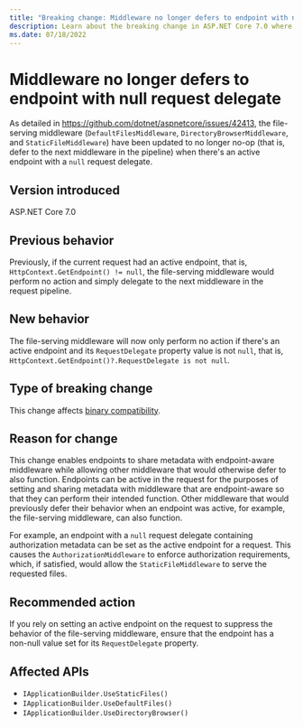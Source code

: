 ```yaml
---
title: "Breaking change: Middleware no longer defers to endpoint with null request delegate"
description: Learn about the breaking change in ASP.NET Core 7.0 where the file-serving middleware no longer no-op when the active endpoint has a null request delegate.
ms.date: 07/18/2022
---
```

# Middleware no longer defers to endpoint with null request delegate

As detailed in <https://github.com/dotnet/aspnetcore/issues/42413>, the file-serving middleware (`DefaultFilesMiddleware`, `DirectoryBrowserMiddleware`, and `StaticFileMiddleware`) have been updated to no longer no-op (that is, defer to the next middleware in the pipeline) when there's an active endpoint with a `null` request delegate.

## Version introduced

ASP.NET Core 7.0

## Previous behavior

Previously, if the current request had an active endpoint, that is, `HttpContext.GetEndpoint() != null`, the file-serving middleware would perform no action and simply delegate to the next middleware in the request pipeline.

## New behavior

The file-serving middleware will now only perform no action if there's an active endpoint and its `RequestDelegate` property value is not `null`, that is, `HttpContext.GetEndpoint()?.RequestDelegate is not null`.

## Type of breaking change

This change affects [binary compatibility](../../categories.md#binary-compatibility).

## Reason for change

This change enables endpoints to share metadata with endpoint-aware middleware while allowing other middleware that would otherwise defer to also function. Endpoints can be active in the request for the purposes of setting and sharing metadata with middleware that are endpoint-aware so that they can perform their intended function. Other middleware that would previously defer their behavior when an endpoint was active, for example, the file-serving middleware, can also function.

For example, an endpoint with a `null` request delegate containing authorization metadata can be set as the active endpoint for a request. This causes the `AuthorizationMiddleware` to enforce authorization requirements, which, if satisfied, would allow the `StaticFileMiddleware` to serve the requested files.

## Recommended action

If you rely on setting an active endpoint on the request to suppress the behavior of the file-serving middleware, ensure that the endpoint has a non-null value set for its `RequestDelegate` property.

## Affected APIs

- `IApplicationBuilder.UseStaticFiles()`
- `IApplicationBuilder.UseDefaultFiles()`
- `IApplicationBuilder.UseDirectoryBrowser()`
